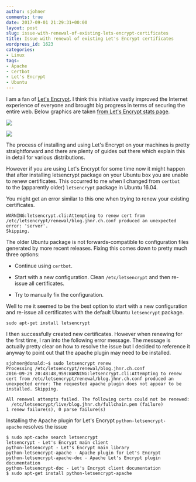 ```yaml
---
author: sjohner
comments: true
date: 2017-09-01 21:29:31+00:00
layout: post
slug: issue-with-renewal-of-existing-lets-encrypt-certificates
title: Issue with renewal of existing Let's Encrypt certificates
wordpress_id: 1623
categories:
- Linux
tags:
- Apache
- Certbot
- Let's Encrypt
- Ubuntu
---
```


I am a fan of [Let's Encrypt](https://letsencrypt.org/). I think this initiative vastly improved the Internet experience of everyone and brought big progress in terms of securing the entire web. Below graphics are taken [from Let's Encrypt stats page](https://letsencrypt.org/stats/).

[![](/images/LetsEncrypt_Growth.png)](/images/LetsEncrypt_Growth.png)

[![](/images/Pages_Loaded_Firefox_HTTPS.png)](/images/Pages_Loaded_Firefox_HTTPS.png)

The process of installing and using Let's Encrypt on your machines is pretty straightforward and there are plenty of guides out there which explain this in detail for various distributions.

However if you are using Let's Encrypt for some time now it might happen that after installing letsencrypt package on your Ubuntu box you are unable to renew certificates. This occurred to me when I changed from `certbot` to the (apparently older) `letsencrypt` package in Ubuntu 16.04.

You might get an error similar to this one when trying to renew your existing certificates.

    
    WARNING:letsencrypt.cli:Attempting to renew cert from
    /etc/letsencrypt/renewal/blog.jhnr.ch.conf produced an unexpected error: 'server'.
    Skipping.


The older Ubuntu package is not forwards-compatible to configuration files generated by more recent releases. Fixing this comes down to pretty much three options:



 	
  * Continue using `certbot`.

 	
  * Start with a new configuration. Clean `/etc/letsencrypt` and then re-issue all certificates.

 	
  * Try to manually fix the configuration.


Well to me it seemed to be the best option to start with a new configuration and re-issue all certificates with the default Ubuntu `letsencrypt` package.

    
    sudo apt-get install letsencrypt


I then successfully created new certificates. However when renewing for the first time, I ran into the following error message. The message is actually pretty clear on how to resolve the issue but I decided to reference it anyway to point out that the apache plugin may need to be installed.

    
    sjohner@donald:~$ sudo letsencrypt renew
    Processing /etc/letsencrypt/renewal/blog.jhnr.ch.conf
    2016-09-29 20:48:48,959:WARNING:letsencrypt.cli:Attempting to renew cert from /etc/letsencrypt/renewal/blog.jhnr.ch.conf produced an unexpected error: The requested apache plugin does not appear to be installed. Skipping.
    
    All renewal attempts failed. The following certs could not be renewed:
      /etc/letsencrypt/live/blog.jhnr.ch/fullchain.pem (failure)
    1 renew failure(s), 0 parse failure(s)
    


Installing the Apache plugin for Let's Encrypt `python-letsencrypt-apache` resolves the issue

    
    $ sudo apt-cache search letsencrypt
    letsencrypt - Let's Encrypt main client
    python-letsencrypt - Let's Encrypt main library
    python-letsencrypt-apache - Apache plugin for Let's Encrypt
    python-letsencrypt-apache-doc - Apache Let's Encrypt plugin documentation
    python-letsencrypt-doc - Let's Encrypt client documentation
    $ sudo apt-get install python-letsencrypt-apache
    



